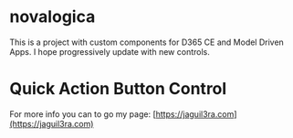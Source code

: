 # novalogica

This is a project with custom components for D365 CE and Model Driven Apps.  I hope progressively update with new controls. 


# Quick Action Button Control





For more info you can to go my page: [https://jaguil3ra.com](https://jaguil3ra.com)


